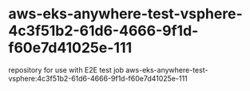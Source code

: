 # aws-eks-anywhere-test-vsphere-4c3f51b2-61d6-4666-9f1d-f60e7d41025e-111
repository for use with E2E test job aws-eks-anywhere-test-vsphere:4c3f51b2-61d6-4666-9f1d-f60e7d41025e-111
